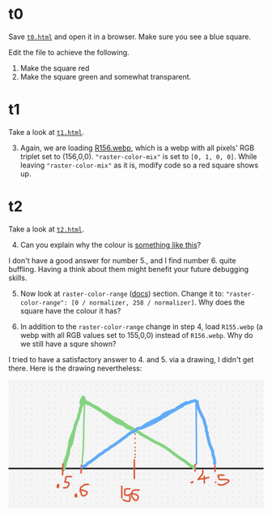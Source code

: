 # t0

Save [`t0.html`](https://github.com/zabop/mapboxDebug/blob/master/topics/t0.html) and open it in a browser. Make sure you see a blue square.

Edit the file to achieve the following.

1. Make the square red
2. Make the square green and somewhat transparent.

# t1

Take a look at [`t1.html`](https://github.com/zabop/mapboxDebug/blob/master/topics/t1.html).

3. Again, we are loading [R156.webp](https://raw.githubusercontent.com/zabop/mapboxDebug/master/webps/R156.webp), which is a webp with all pixels' RGB triplet set to (156,0,0). `"raster-color-mix"` is set to `[0, 1, 0, 0]`. While leaving `"raster-color-mix"` as it is, modify code so a red square shows up.

# t2

Take a look at [`t2.html`](https://github.com/zabop/mapboxDebug/blob/master/topics/t2.html).

4. Can you explain why the colour is [something like this](https://en.wikipedia.org/wiki/Blue-green)?

I don't have a good answer for number 5., and I find number 6. quite buffling. Having a think about them might benefit your future debugging skills.

5. Now look at `raster-color-range` ([docs](https://docs.mapbox.com/style-spec/reference/layers/#paint-raster-raster-color-range)) section. Change it to: `"raster-color-range": [0 / normalizer, 258 / normalizer]`. Why does the square have the colour it has?

6. In addition to the `raster-color-range` change in step 4, load `R155.webp` (a webp with all RGB values set to 155,0,0) instead of `R156.webp`. Why do we still have a squre shown?

I tried to have a satisfactory answer to 4. and 5. via a drawing, I didn't get there. Here is the drawing nevertheless:

![](https://raw.githubusercontent.com/zabop/mapboxDebug/refs/heads/master/topics/plot.jpg)
